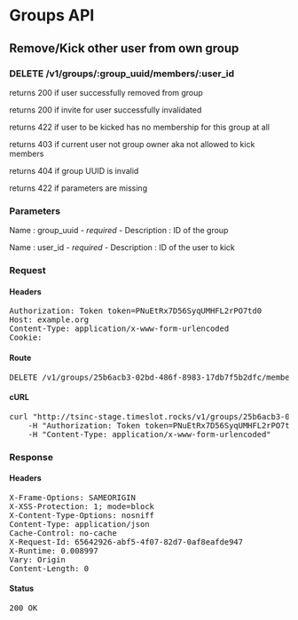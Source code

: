 # Groups API

## Remove/Kick other user from own group

### DELETE /v1/groups/:group_uuid/members/:user_id

returns 200 if user successfully removed from group

returns 200 if invite for user successfully invalidated

returns 422 if user to be kicked has no membership for this group at all

returns 403 if current user not group owner aka not allowed to kick members

returns 404 if group UUID is invalid

returns 422 if parameters are missing

### Parameters

Name : group_uuid *- required -*
Description : ID of the group

Name : user_id *- required -*
Description : ID of the user to kick

### Request

#### Headers

<pre>Authorization: Token token=PNuEtRx7D56SyqUMHFL2rPO7td0
Host: example.org
Content-Type: application/x-www-form-urlencoded
Cookie: </pre>

#### Route

<pre>DELETE /v1/groups/25b6acb3-02bd-486f-8983-17db7f5b2dfc/members/86</pre>

#### cURL

<pre class="request">curl &quot;http://tsinc-stage.timeslot.rocks/v1/groups/25b6acb3-02bd-486f-8983-17db7f5b2dfc/members/86&quot; -d &#39;&#39; -X DELETE \
	-H &quot;Authorization: Token token=PNuEtRx7D56SyqUMHFL2rPO7td0&quot; \
	-H &quot;Content-Type: application/x-www-form-urlencoded&quot;</pre>

### Response

#### Headers

<pre>X-Frame-Options: SAMEORIGIN
X-XSS-Protection: 1; mode=block
X-Content-Type-Options: nosniff
Content-Type: application/json
Cache-Control: no-cache
X-Request-Id: 65642926-abf5-4f07-82d7-0af8eafde947
X-Runtime: 0.008997
Vary: Origin
Content-Length: 0</pre>

#### Status

<pre>200 OK</pre>


